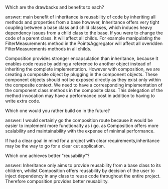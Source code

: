   
  Which are the drawbacks and benefits to each?

  answer: main benefit of inheritance is reusability of code by inheriting all methods and properties from a base however, Inheritance offers very tight coupling between a base class and child classes, which induces heavy dependency issues from a child class to the base. If you were to change the code of a parent class. It will affect all childs. For example manipulating the FilterMeasurements method in the PointsAggregator will affect all overidden FilterMeasurements methods in all childs.

  Composition provides stronger encapsulation than inheritance, because It enables code reuse by adding a reference to another object instead of inheriting the complete implementation. However with composition, we are creating a composite object by plugging in the component objects. These component objects should not be exposed directly as they exist only within the composite context. We need to have a corresponding implementation of the component class methods in the composite class.
  This delegation of the method invocation may have a performance cost in addition to having to write extra code.
  
  Which one would you rather build on in the future? 

  answer: I would certainly go the composition route because it would be easier to implement more functionalty as i go. as Composition offers more scalability and maintainability with the expense of minimal performance.

  If had a clear goal in mind for a project with clear requirements,inheritance may be the way to go for a clear cut application. 

  Which one achieves better "reusability"?

  answer: Inheritance only aims to provide reusability from a base class to its children, whilist Composition offers reusability by decision of the user to inject dependency in any class to reuse code throughout the entire project. Therefore composition provides better reusability.



 
